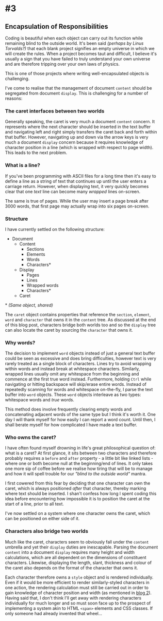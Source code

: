 
# \#3



## Encapsulation of Responsibilities

Coding is beautiful when each object can carry out its function while remaining blind to the outside world.  It's been said _(perhaps by Linus Torvalds?)_ that each blank project signifies an empty universe in which we will create the rules.  When a project becomes taut and difficult, I believe it's usually a sign that you have failed to truly understand your own universe and are therefore tripping over your own laws of physics.

This is one of those projects where writing well-encapsulated objects is challenging.

I've come to realise that the management of document `content` should be segregated from document `display`.  This is challenging for a number of reasons:



### The caret interfaces between two worlds

Generally speaking, the caret is very much a document `content` concern.  It represents where the next character should be inserted in the text buffer and navigating left and right simply transfers the caret back and forth within that buffer.  However, navigating up and down via the arrow keys is very much a document `display` concern because it requires knowledge of character position in a line (which is wrapped with respect to page width).  This leads to the next problem.



### What is a line?

If you've been programming with ASCII files for a long time then it's easy to define a line as a string of text that continues up until the user enters a carriage return.  However, when displaying text, it very quickly becomes clear that one _text_ line can become many _wrapped_ lines on-screen.

The same is true of pages.  While the user may insert a page break after 3000 words, that first page may actually wrap into six pages on-screen.



### Structure

I have currently settled on the following structure:

* Document
    * Content
        * Sections
        * Elements
        * Words
        * Characters\*
    * Display
        * Pages
        * Lines
        * Wrapped words
        * Characters\*
    * Caret

\* _(Same object, shared)_

The `caret` object contains properties that reference the `section`, `element`, `word` and `character` that owns it in the `content` tree.  As discussed at the end of this blog post, characters bridge both worlds too and so the `display` tree can also locate the caret by sourcing the `character` that owns it.


### Why words?

The decision to implement `word` objects instead of just a general text buffer could be seen as excessive and does bring difficulties, however text is very rarely treated as a single block of characters.  Lines try to avoid wrapping within words and instead break at whitespace characters.  Similarly, wrapped lines usually omit any whitespace from the beginning and commence at the first true word instead.  Furthermore, holding `Ctrl` while navigating or hitting backspace will skip/erase entire words.  Instead of repeatedly scanning for words and whitespace on-the-fly, I parse the text buffer into `word` objects.  These `word` objects interleave as two types: whitespace words and _true_ words.  

This method does involve frequently clearing empty words and concatenating adjacent words of the same type but I think it's worth it.  One day I will thank myself for how easily I can report a word count.  Until then, I shall berate myself for how complicated I have made a text buffer.



### Who owns the caret?

I have often found myself drowning in life's great philosophical question of: what is a caret?  At first glance, it sits between two characters and therefore probably requires a `before` and `after` property - a little bit like linked lists - where one or both become null at the beginning/end of lines.  It only takes one more sip of coffee before we realise how tiring that will be to manage and how it will spell trouble for our _"blind to the outside world"_ mantra.  

I first cowered from this fear by deciding that one character can own the caret, which is always positioned _after_ that character, thereby marking where text should be inserted.  I shan't confess how long I spent coding this idea before encountering how impossible it is to position the caret at the start of a line, prior to all text.

I've now settled on a system where one character owns the caret, which can be positioned on either side of it.



### Characters also bridge two worlds

Much like the caret, characters seem to obviously fall under the `content` umbrella and yet their `display` duties are inescapable.  Parsing the document `content` into a document `display` requires many height and width calculations, which are all dependent on the dimensions of constituent characters.  Likewise, displaying the length, slant, thickness and colour of the caret also depends on the format of the character that owns it.

Each character therefore owns a `style` object and is rendered individually.  Even if it would be more efficient to render similarly-styled characters in one action, the rendering calculation must still be carried out in order to gain knowledge of character position and width (as mentioned in [blog 2](blog2.md)).  Having said that, I don't think I'll get away with rendering characters individually for much longer and so must soon face up to the prospect of implementing a system akin to HTML `<span>` elements and CSS classes.  If only someone had already invented that wheel...
